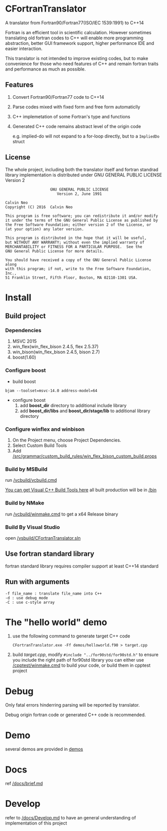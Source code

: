 ﻿# CFortranTranslator

A translator from Fortran90/Fortran77(ISO/IEC 1539:1991) to C++14

Fortran is an efficient tool in scientific calculation. However sometimes translating old fortran codes to C++ will enable more programming abstraction, better GUI framework support, higher performance IDE and easier interaction.

This translator is not intended to improve existing codes, but to make convenience for those who need features of C++ and remain fortran traits and performance as much as possible.

## Features

1. Convert Fortran90/Fortran77 code to C++14
2. Parse codes mixed with fixed form and free form automaticlly
3. C++ implemetation of some Fortran's type and functions
4. Generated C++ code remains abstract level of the origin code

    e.g. implied-do will not expand to a for-loop directly, but to a `ImpliedDo` struct


## License
The whole project, including both the translator itself and fortran standrad library implementation is distributed under GNU GENERAL PUBLIC LICENSE Version 2

                        GNU GENERAL PUBLIC LICENSE
                           Version 2, June 1991

    Calvin Neo
    Copyright (C) 2016  Calvin Neo

    This program is free software; you can redistribute it and/or modify
    it under the terms of the GNU General Public License as published by
    the Free Software Foundation; either version 2 of the License, or
    (at your option) any later version.

    This program is distributed in the hope that it will be useful,
    but WITHOUT ANY WARRANTY; without even the implied warranty of
    MERCHANTABILITY or FITNESS FOR A PARTICULAR PURPOSE.  See the
    GNU General Public License for more details.

    You should have received a copy of the GNU General Public License along
    with this program; if not, write to the Free Software Foundation, Inc.,
    51 Franklin Street, Fifth Floor, Boston, MA 02110-1301 USA.

# Install
## Build project
### Dependencies
1. MSVC 2015
2. win\_flex(win\_flex\_bison 2.4.5, flex 2.5.37)
3. win\_bison(win\_flex\_bison 2.4.5, bison 2.7)
4. boost(1.60)

### Configure boost
- build boost
```
bjam --toolset=msvc-14.0 address-model=64
```

- configure boost
    1. add **boost\_dir** directory to additional include library
    2. add **boost\_dir/libs** and **boost\_dir/stage/lib** to additional library directory

### Configure winflex and winbison
1. On the Project menu, choose Project Dependencies.
2. Select Custom Build Tools
3. Add [/src/grammar/custom\_build\_rules/win\_flex\_bison\_custom\_build.props](/src/grammar/custom\_build\_rules/win\_flex\_bison\_custom\_build.props)

### Build by MSBuild
run [/vcbuild/vcbuild.cmd](/vcbuild/vcbuild.cmd)

[You can get Visual C++ Build Tools here](http://landinghub.visualstudio.com/visual-cpp-build-tools)
all built production will be in [/bin](/bin)

### Build by NMake
run [/vcbuild/winmake.cmd](/vcbuild/winmake.cmd) to get a x64 Release binary

### Build By Visual Studio
open [/vsbuild/CFortranTranslator.sln]([/vsbuild/CFortranTranslator.sln)

## Use fortran standard library
fortran standard library requires compiler support at least C++14 standard

## Run with arguments

    -f file_name : translate file_name into C++
    -d : use debug mode
    -C : use c-style array

# The "hello world" demo
1. use the following command to generate target C++ code
    ```
    CFortranTranslator.exe -Ff demos/helloworld.f90 > target.cpp
    ```
2. build *target.cpp*, modify `#include "../for90std/for90std.h"` to ensure you include the right path of for90std library
	you can either use [/cpptest/winmake.cmd](/cpptest/winmake.cmd) to build your code, or build them in cpptest project

# Debug
Only fatal errors hinderring parsing will be reported by translator. 

Debug origin fortran code or generated C++ code is recommended.

# Demo
several demos are provided in [demos](/demos)

# Docs
ref [/docs/brief.md](/docs/brief.md)

# Develop
refer to [/docs/Develop.md](/docs/Develop.md) to have an general understanding of implementation of this project